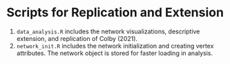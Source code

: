 # Scripts for Replication and Extension 
1. `data_analysis.R` includes the network visualizations, descriptive extension, and replication of Colby (2021).
2. `network_init.R` includes the network initialization and creating vertex attributes. The network object is stored for faster loading in analysis. 
